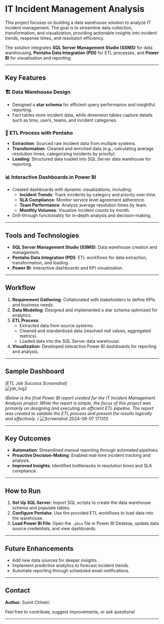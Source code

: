 # IT Incident Management Analysis  

This project focuses on building a data warehouse solution to analyze IT incident management. The goal is to streamline data collection, transformation, and visualization, providing actionable insights into incident trends, response times, and resolution efficiency.  

The solution integrates **SQL Server Management Studio (SSMS)** for data warehousing, **Pentaho Data Integration (PDI)** for ETL processes, and **Power BI** for visualization and reporting.  

---

## Key Features  

### 🏗️ Data Warehouse Design  
- Designed a **star schema** for efficient query performance and insightful reporting.  
- Fact tables store incident data, while dimension tables capture details such as time, users, teams, and incident categories.  

### 🔄 ETL Process with Pentaho  
- **Extraction**: Sourced raw incident data from multiple systems.  
- **Transformation**: Cleaned and enriched data (e.g., calculating average resolution times, categorizing incidents by priority).  
- **Loading**: Structured data loaded into SQL Server data warehouse for reporting.  

### 📊 Interactive Dashboards in Power BI  
- Created dashboards with dynamic visualizations, including:  
  - **Incident Trends**: Track incidents by category and priority over time.  
  - **SLA Compliance**: Monitor service level agreement adherence.  
  - **Team Performance**: Analyze average resolution times by team.  
  - **Monthly Volumes**: Visualize incident counts by month.  
- Drill-through functionality for in-depth analysis and decision-making.  

---

## Tools and Technologies  

- **SQL Server Management Studio (SSMS)**: Data warehouse creation and management.  
- **Pentaho Data Integration (PDI)**: ETL workflows for data extraction, transformation, and loading.  
- **Power BI**: Interactive dashboards and KPI visualization.  

---

## Workflow  

1. **Requirement Gathering**: Collaborated with stakeholders to define KPIs and business needs.  
2. **Data Modeling**: Designed and implemented a star schema optimized for analytics.  
3. **ETL Process**:  
   - Extracted data from source systems.  
   - Cleaned and standardized data (resolved null values, aggregated metrics).  
   - Loaded data into the SQL Server data warehouse.  
4. **Visualization**: Developed interactive Power BI dashboards for reporting and analysis.  

---

## Sample Dashboard  

_(ETL Job Success Screenshot)_  
![job_log2](https://github.com/user-attachments/assets/6a2b32ee-7b15-4944-973e-4d86ba82184b)

_(Below is the final Power BI report created for the IT Incident Management Analysis project. While the report is simple, the focus of this project was primarily on designing and executing an efficient ETL pipeline. The report was created to validate the ETL process and present the results logically and effectively. )_
![Screenshot 2024-06-07 171313](https://github.com/user-attachments/assets/93c9aa68-4e7e-4e67-b942-849100f0cbac)


---

## Key Outcomes  

- **Automation**: Streamlined manual reporting through automated pipelines.  
- **Proactive Decision-Making**: Enabled real-time incident tracking and analysis.  
- **Improved Insights**: Identified bottlenecks in resolution times and SLA compliance.  

---

## How to Run  

1. **Set Up SQL Server**: Import SQL scripts to create the data warehouse schema and populate tables.  
2. **Configure Pentaho**: Use the provided ETL workflows to load data into the warehouse.  
3. **Load Power BI File**: Open the `.pbix` file in Power BI Desktop, update data source credentials, and view dashboards.  

---

## Future Enhancements  

- Add new data sources for deeper insights.  
- Implement predictive analytics to forecast incident trends.  
- Automate reporting through scheduled email notifications.  

---

## Contact  

**Author**: Sumit Chhetri  

Feel free to contribute, suggest improvements, or ask questions!  

---
